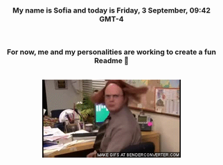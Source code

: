 


<div align="center">
<h3 >My name is Sofia and today is Friday, 3 September, 09:42 GMT-4</h3><br>
<h3 >For now, me and my personalities are working to create a fun Readme 👋
</h3><br>
<img src='img/dwight.gif' alt='working...'/>
</div>

